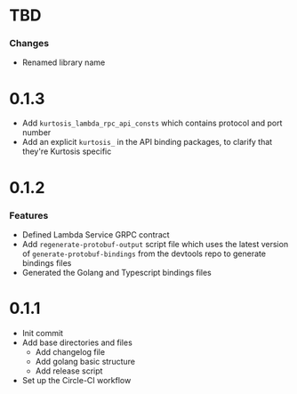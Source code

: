 # TBD
### Changes
* Renamed library name

# 0.1.3
* Add `kurtosis_lambda_rpc_api_consts` which contains protocol and port number
* Add an explicit `kurtosis_` in the API binding packages, to clarify that they're Kurtosis specific

# 0.1.2
### Features
* Defined Lambda Service GRPC contract
* Add `regenerate-protobuf-output` script file which uses the latest version of `generate-protobuf-bindings` from the devtools repo to generate bindings files
* Generated the Golang and Typescript bindings files

# 0.1.1
* Init commit
* Add base directories and files
  * Add changelog file
  * Add golang basic structure
  * Add release script
* Set up the Circle-CI workflow
